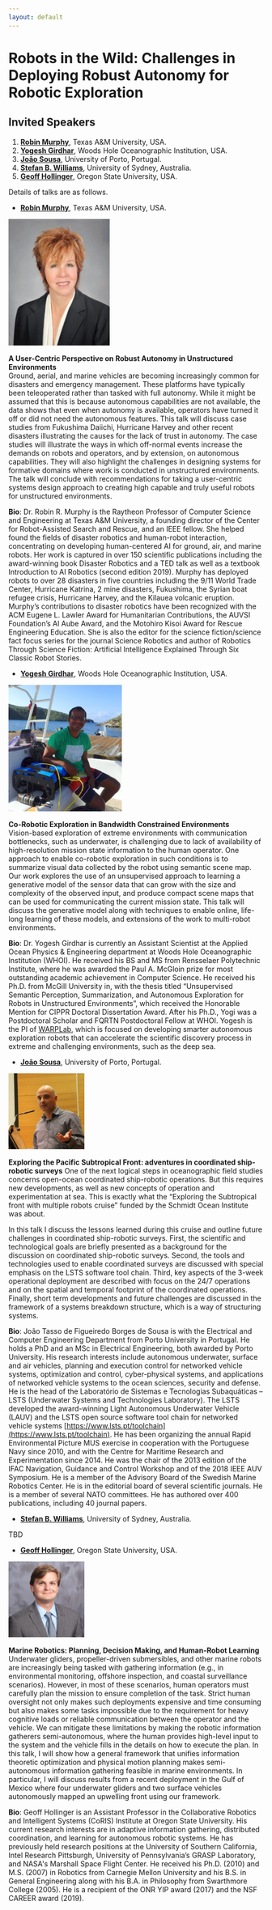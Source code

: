 ```yaml
---
layout: default
---
```


# **Robots in the Wild: Challenges in Deploying Robust Autonomy for Robotic Exploration**

## **Invited Speakers**

1. [**Robin Murphy**](http://faculty.cse.tamu.edu/murphy/), Texas A&M University, USA.
2. [**Yogesh Girdhar**](http://warp.whoi.edu/), Woods Hole Oceanographic Institution, USA.
3. [**Jo&atilde;o Sousa**](https://whale.fe.up.pt/member/jo%C3%A3o-sousa), University of Porto, Portugal.
4. [**Stefan B. Williams**](https://sydney.edu.au/engineering/people/stefan.williams.php), University of Sydney, Australia.
5. [**Geoff Hollinger**](http://research.engr.oregonstate.edu/rdml/), Oregon State University, USA.

Details of talks are as follows.

* [**Robin Murphy**](http://faculty.cse.tamu.edu/murphy/), Texas A&M University, USA.

<img src="image/robin.jpg" alt="Robin Murphy" height="250"/>

**A User-Centric Perspective on Robust Autonomy in Unstructured Environments**  
Ground, aerial, and marine vehicles are becoming increasingly common for disasters and emergency management. These platforms have typically been teleoperated rather than tasked with full autonomy. While it might be assumed that this is because autonomous capabilities are not available, the data shows that even when autonomy is available, operators have turned it off or did not need the autonomous features. This talk will discuss case studies from Fukushima Daiichi, Hurricane Harvey and other recent disasters illustrating the causes for the lack of trust in autonomy. The case studies will illustrate the ways in which off-normal events increase the demands on robots and operators, and by extension, on autonomous capabilities. 
They will also highlight the challenges in designing systems for formative domains where work is conducted in unstructured environments. The talk will conclude with recommendations for taking a user-centric systems design approach to creating high capable and truly useful robots for unstructured environments. 

**Bio**:
Dr. Robin R. Murphy is the Raytheon Professor of Computer Science and Engineering at Texas A&M University, a founding director of the Center for Robot-Assisted Search and Rescue, and an IEEE fellow. She helped found the fields of disaster robotics and human-robot interaction, concentrating on developing human-centered AI for ground, air, and marine robots. Her work is captured in over 150 scientific publications including the award-winning book Disaster Robotics and a TED talk as well as a textbook Introduction to AI Robotics (second edition 2019). Murphy has deployed robots to over 28 disasters in five countries including the 9/11 World Trade Center, Hurricane Katrina, 2 mine disasters, Fukushima, the Syrian boat refugee crisis, Hurricane Harvey, and the Kilauea volcanic eruption. Murphy’s contributions to disaster robotics have been recognized with the ACM Eugene L. Lawler Award for Humanitarian Contributions, the AUVSI Foundation’s Al Aube Award, and the Motohiro Kisoi Award for Rescue Engineering Education. She is also the editor for the science fiction/science fact focus series for the journal Science Robotics and author of Robotics Through Science Fiction: Artificial Intelligence Explained Through Six Classic Robot Stories.

* [**Yogesh Girdhar**](http://warp.whoi.edu/), Woods Hole Oceanographic Institution, USA.

<img src="image/yogi.jpg" alt="Yogesh Girdhar" height="250"/>

**Co-Robotic Exploration in Bandwidth Constrained Environments**  
Vision-based exploration of extreme environments with communication bottlenecks, such as underwater,  is challenging due to lack of availability of high-resolution mission state information to the human operator. One approach to enable co-robotic exploration in such conditions is to summarize visual data collected by the robot using semantic scene map. Our work explores the use of an unsupervised approach to learning a generative model of the sensor data that can grow with the size and complexity of the observed input, and produce compact scene maps that can be used for communicating the current mission state. This talk will discuss the generative model along with techniques to enable online, life-long learning of these models, and extensions of the work to multi-robot environments.

**Bio**:
Dr. Yogesh Girdhar is currently an Assistant Scientist at the Applied Ocean Physics & Engineering department at Woods Hole Oceanographic Institution (WHOI).  He received his BS and MS from Rensselaer Polytechnic Institute, where he was awarded the Paul A. McGloin prize for most outstanding academic achievement in Computer Science. He received his Ph.D. from McGill University in, with the thesis titled “Unsupervised Semantic Perception, Summarization, and Autonomous Exploration for Robots in Unstructured Environments”, which received the Honorable Mention for CIPPR Doctoral Dissertation Award. After his Ph.D., Yogi was a Postdoctoral Scholar and FQRTN Postdoctoral Fellow at WHOI. Yogesh is the PI of [WARPLab](http://warp.whoi.edu), which is focused on developing smarter autonomous exploration robots that can accelerate the scientific discovery process in extreme and challenging environments, such as the deep sea.

* [**Jo&atilde;o Sousa**](https://whale.fe.up.pt/member/jo%C3%A3o-sousa), University of Porto, Portugal.

<img src="image/joao.jpg" alt="Jo&atilde;o Sousa" height="150"/>

**Exploring the Pacific Subtropical Front: adventures in coordinated ship-robotic surveys**
One of the next logical steps in oceanographic field studies concerns open-ocean coordinated ship-robotic operations. But this requires new developments, as well as new concepts of operation and experimentation at sea. This is exactly what the “Exploring the Subtropical front with multiple robots cruise” funded by the Schmidt Ocean Institute was about.

In this talk I discuss the lessons learned during this cruise and outline future challenges in coordinated ship-robotic surveys. First, the scientific and technological goals are briefly presented as a background for the discussion on coordinated ship-robotic surveys. Second, the tools and technologies used to enable coordinated surveys are discussed with special emphasis on the LSTS software tool chain. Third, key aspects of the 3-week operational deployment are described with focus on the 24/7 operations and on the spatial and temporal footprint of the coordinated operations. Finally, short term developments and future challenges are discussed in the framework of a systems breakdown structure, which is a way of structuring systems.

**Bio**:
Jo&atilde;o Tasso de Figueiredo Borges de Sousa is with the Electrical and Computer Engineering Department from Porto University in Portugal. He holds a PhD and an MSc in Electrical Engineering, both awarded by Porto University. His research interests include autonomous underwater, surface and air vehicles, planning and execution control for networked vehicle systems, optimization and control, cyber-physical systems, and applications of networked vehicle systems to the ocean sciences, security and defense.
He is the head of the Laboratório de Sistemas e Tecnologias Subaquáticas – LSTS (Underwater Systems and Technologies Laboratory). The LSTS developed the award-winning Light Autonomous Underwater Vehicle (LAUV) and the LSTS open source software tool chain for networked vehicle systems [https://www.lsts.pt/toolchain](https://www.lsts.pt/toolchain).
He has been organizing the annual Rapid Environmental Picture MUS exercise in cooperation with the Portuguese Navy since 2010, and with the Centre for Maritime Research and Experimentation since 2014. He was the chair of the 2013 edition of the IFAC Navigation, Guidance and Control Workshop and of the 2018 IEEE AUV Symposium. He is a member of the Advisory Board of the Swedish Marine Robotics Center. He is in the editorial board of several scientific journals. He is a member of several NATO committees. He has authored over 400 publications, including 40 journal papers.

* [**Stefan B. Williams**](https://sydney.edu.au/engineering/people/stefan.williams.php), University of Sydney, Australia.

TBD

* [**Geoff Hollinger**](http://research.engr.oregonstate.edu/rdml/), Oregon State University, USA.

<img src="image/hollinger.jpg" alt="Geoff Hollinger" height="150"/>

**Marine Robotics: Planning, Decision Making, and Human-Robot Learning**  
Underwater gliders, propeller-driven submersibles, and other marine robots are increasingly being tasked with gathering information (e.g., in environmental monitoring, offshore inspection, and coastal surveillance scenarios). However, in most of these scenarios, human operators must carefully plan the mission to ensure completion of the task. Strict human oversight not only makes such deployments expensive and time consuming but also makes some tasks impossible due to the requirement for heavy cognitive loads or reliable communication between the operator and the vehicle. We can mitigate these limitations by making the robotic information gatherers semi-autonomous, where the human provides high-level input to the system and the vehicle fills in the details on how to execute the plan. In this talk, I will show how a general framework that unifies information theoretic optimization and physical motion planning makes semi-autonomous information gathering feasible in marine environments. In particular, I will discuss results from a recent deployment in the Gulf of Mexico where four underwater gliders and two surface vehicles autonomously mapped an upwelling front using our framework.
 
**Bio**:
Geoff Hollinger is an Assistant Professor in the Collaborative Robotics and Intelligent Systems (CoRIS) Institute at Oregon State University. His current research interests are in adaptive information gathering, distributed coordination, and learning for autonomous robotic systems. He has previously held research positions at the University of Southern California, Intel Research Pittsburgh, University of Pennsylvania’s GRASP Laboratory, and NASA's Marshall Space Flight Center. He received his Ph.D. (2010) and M.S. (2007) in Robotics from Carnegie Mellon University and his B.S. in General Engineering along with his B.A. in Philosophy from Swarthmore College (2005). He is a recipient of the ONR YIP award (2017) and the NSF CAREER award (2019).